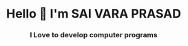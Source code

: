 
<h1 align=center> Hello 👋 I'm SAI VARA PRASAD </h1>
<h3 align=center> I Love to develop computer programs </h3>
